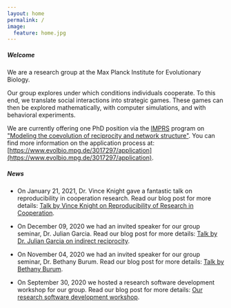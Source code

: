 ```yaml
---
layout: home
permalink: /
image:
  feature: home.jpg
---
```


<h5>Welcome</h5>

We are a research group at the Max Planck Institute for Evolutionary Biology.

Our group explores under which conditions individuals cooperate. To this end, we
translate social interactions into strategic games. These games can then be
explored mathematically, with computer simulations, and with behavioral
experiments.

We are currently offering one PhD position via the [IMPRS](https://www.evolbio.mpg.de/3015776/imprsprogram)
program on ["Modeling the coevolution of reciprocity and network structure"](https://www.evolbio.mpg.de/3289874/hilbeproject).
You can find more information on the application process at: [https://www.evolbio.mpg.de/3017297/application](https://www.evolbio.mpg.de/3017297/application).


<h5>News</h5>

- On January 21, 2021, Dr. Vince Knight gave a fantastic talk on reproducibility in cooperation research. Read our blog post for more details: <a href="articles/vincestalk/">Talk by Vince Knight on Reproducibility of Research in Cooperation</a>.

- On December 09, 2020 we had an invited speaker for our group seminar, Dr.
Julian Garcia. Read our blog post for more details: <a href="articles/julianstalk/">Talk by Dr. Julian Garcia on indirect reciprocity</a>.

- On November 04, 2020 we had an invited speaker for our group seminar, Dr.
Bethany Burum. Read our blog post for more details: <a href="articles/bethanystalk/">Talk by Bethany Burum</a>.

- On September 30, 2020 we hosted a research software development workshop for our
group. Read our blog post for more details: <a href="articles/rsd-workshop/">Our research software development workshop</a>.


